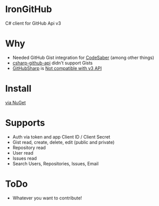 IronGitHub
==========

C# client for GitHub Api v3

Why
==========
- Needed GitHub Gist integration for [CodeSaber](https://github.com/in2bits/codesaber) (among other things)
- [csharp-github-api](https://github.com/sgrassie/csharp-github-api) didn't support Gists
- [GitHubSharp](https://github.com/erikzaadi/GitHubSharp) is [Not compatible with v3 API](https://github.com/erikzaadi/GithubSharp/issues/13)

Install
==========
[via NuGet](https://nuget.org/packages/IronGitHub/)

Supports
==========
- Auth via token and app Client ID / Client Secret
- Gist read, create, delete, edit (public and private)
- Repository read
- User read
- Issues read
- Search Users, Repositories, Issues, Email

ToDo
==========
- Whatever you want to contribute!

